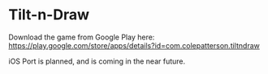 # Tilt-n-Draw

Download the game from Google Play here: https://play.google.com/store/apps/details?id=com.colepatterson.tiltndraw

iOS Port is planned, and is coming in the near future.
